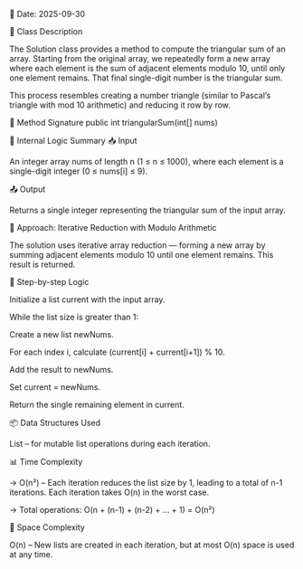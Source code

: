 📅 Date: 2025-09-30

📌 Class Description

The Solution class provides a method to compute the triangular sum of an array. Starting from the original array, we repeatedly form a new array where each element is the sum of adjacent elements modulo 10, until only one element remains. That final single-digit number is the triangular sum.

This process resembles creating a number triangle (similar to Pascal’s triangle with mod 10 arithmetic) and reducing it row by row.

🔧 Method Signature
public int triangularSum(int[] nums)

🧠 Internal Logic Summary
📥 Input

An integer array nums of length n (1 ≤ n ≤ 1000), where each element is a single-digit integer (0 ≤ nums[i] ≤ 9).

📤 Output

Returns a single integer representing the triangular sum of the input array.

🔁 Approach: Iterative Reduction with Modulo Arithmetic

The solution uses iterative array reduction — forming a new array by summing adjacent elements modulo 10 until one element remains. This result is returned.

🔢 Step-by-step Logic

Initialize a list current with the input array.

While the list size is greater than 1:

Create a new list newNums.

For each index i, calculate (current[i] + current[i+1]) % 10.

Add the result to newNums.

Set current = newNums.

Return the single remaining element in current.

📦 Data Structures Used

List<Integer> – for mutable list operations during each iteration.

📊 Time Complexity


-> O(n²) – Each iteration reduces the list size by 1, leading to a total of n-1 iterations. Each iteration takes O(n) in the worst case.

-> Total operations: O(n + (n-1) + (n-2) + ... + 1) = O(n²)

💾 Space Complexity

O(n) – New lists are created in each iteration, but at most O(n) space is used at any time.
